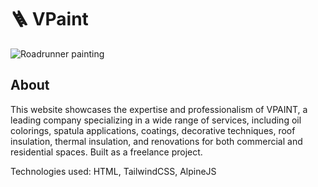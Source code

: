 # 🪜 VPaint

![Roadrunner painting](https://media4.giphy.com/media/d0yK8MWOd82Sk/giphy.gif?cid=ecf05e47yk0nea83xo4yejwsmzlke7igtylo1rrky3v9r9iw&ep=v1_gifs_search&rid=giphy.gif&ct=g)

## About

This website showcases the expertise and professionalism of VPAINT, a leading company specializing in a wide range of services, including oil colorings, spatula applications, coatings, decorative techniques, roof insulation, thermal insulation, and renovations for both commercial and residential spaces. Built as a freelance project.

Technologies used: HTML, TailwindCSS, AlpineJS